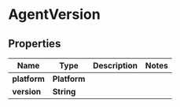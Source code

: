 

# AgentVersion


## Properties

| Name | Type | Description | Notes |
|------------ | ------------- | ------------- | -------------|
|**platform** | **Platform** |  |  |
|**version** | **String** |  |  |



